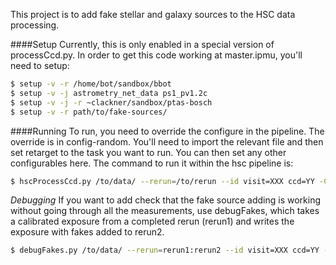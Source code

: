 This project is to add fake stellar and galaxy sources to the HSC data processing. 

####Setup
Currently, this is only enabled in a special version of processCcd.py. In order to get this code working at master.ipmu, you'll need to setup:
```bash
$ setup -v -r /home/bot/sandbox/bbot
$ setup -v -j astrometry_net_data ps1_pv1.2c
$ setup -v -j -r ~clackner/sandbox/ptas-bosch
$ setup -v -r path/to/fake-sources/
``` 

####Running
To run, you need to override the configure in the pipeline. The override is in config-random. You'll need to import the relevant file and then set retarget to the task you want to run. You can then set any other configurables here. The command to run it within the hsc pipeline is:
```bash
$ hscProcessCcd.py /to/data/ --rerun=/to/rerun --id visit=XXX ccd=YY -C config_random
```

*Debugging*
If you want to add check that the fake source adding is working without going through all the measurements, use debugFakes, which takes a calibrated exposure from a completed rerun (rerun1) and writes the exposure with fakes added to rerun2.
```bash
$ debugFakes.py /to/data/ --rerun=rerun1:rerun2 --id visit=XXX ccd=YY -C config_debug
```


